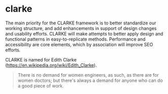 # clarke
The main priority for the CLARKE framework is to better standardize our working structure, and add enhancements in support of design changes and usability efforts. CLARKE will make attempts to better apply design and functional patterns in easy-to-replicate methods. Performance and accessibility are core elements, which by association will improve SEO efforts.

CLARKE is named for Edith Clarke (https://en.wikipedia.org/wiki/Edith_Clarke).

<blockquote>
There is no demand for women engineers, as such, as there are for women doctors; but there's always a demand for anyone who can do a good piece of work.
</blockquote>
